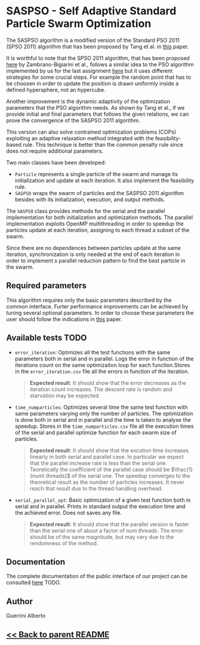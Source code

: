 # SASPSO - Self Adaptive Standard Particle Swarm Optimization
The SASPSO algorithm is a modified version of the Standard PSO 2011 (SPSO 2011) algorithm that has been proposed by Tang et al. in [this](http://dx.doi.org/10.1155/2016/8627083) paper.

It is worthful to note that the SPSO 2011 algorithm, that has been proposed [here](https://ieeexplore.ieee.org/document/6557848) by Zambrano-Bigiarini et al., follows a similar idea
to the PSO algorithm implemented by us for the last assignment [here](https://github.com/AMSC22-23/PSO-marzo-santarsiero-guerrini) but it uses different strategies for some crucial steps.
For example the random point that has to be choosen in order to update the position is drawn uniformly inside a defined hypersphere, not an hypercube.

Another improvement is the dynamic adaptivity of the optimization parameters that the PSO algorithm needs. As shown by Tang et al., if we provide initial and final parameters that follows the given relations,
we can prove the convergence of the SASPSO 2011 algorithm.

This version can also solve contrained optimization problems (COPs) exploiting an adaptive relaxation method integrated with the feasibility-based rule. This technique is better than the common penalty rule since does
not require additional parameters.

Two main classes have been developed:
- `Particle` represents a single particle of the swarm and manage its initialization and update at each iteration. It also implement the feasibility rule.
- `SASPSO` wraps the swarm of particles and the SASPSO 2011 algorithm besides with its initialization, execution, and output methods. 

The `SASPSO` class provides methods for the serial and the parallel implementation for both initialization and optimization methods.
The parallel implementation exploits OpenMP multithreading in order to speedup the particles update at each iteration, assigning to each thread a subset of the swarm.

Since there are no dependences between particles update at the same iteration, synchronization is only needed at the end of each iteration in order to implement s parallel reduction pattern
to find the best particle in the swarm.

## Required parameters
This algorithm requires only the basic parameters described by the common interface. Furter performance improvements can be achieved by tuning several optional parameters. In order to choose these
parameters the user should follow the indications in [this](http://dx.doi.org/10.1155/2016/8627083) paper.

## Available tests TODO
- `error_iteration`: Optimizes all the test functions with the same parameters both in serial and in parallel. Logs the error in function of the iterations count on the same optimizaiton loop for each function.Stores in the `error_iteration.csv` file all the errors in function of the iteration.
  > **Expected result**: It should show that the error decreases as the iteration count increases. The descent rate is random and starvation may be expected.

- `time_numparticles`: Optimizes several time the same test function with same parameters varying only the number of particles. The optimization is done both in serial and in parallel and the time is taken to analyse the speedup. Stores in the `time_numparticles.csv` file all the execution times of the serial and parallel optimize function for each swarm size of particles.
  > **Expected result**: It should show that the excution time increases linearly in both serial and parallel case. In particular we expect that the parallel increase rate is less than 
  the serial one. Teoretically the coefficient of the parallel case should be $\frac{1}{num\ threads}$ of the serial one. The speedup converges to the theoretical result as the number 
  of particles increases. It never reach that result due to the thread handling overhead.

- `serial_parallel_opt`: Basic optimization of a given test function both in serial and in parallel. Prints in standard output the execution time and the achieved error. Does not saves any file.
  > **Expected result**: It should show that the parallel version is faster than the serial one of about a factor of $num\ threads$. The error should be of the same magnitude, but may 
  vary due to the rendomness of the method.

## Documentation
The complete documentation of the public interface of our project can be consulted [here]() TODO.

## Author
Guerrini Alberto

## [<< Back to parent README](../README.md)
